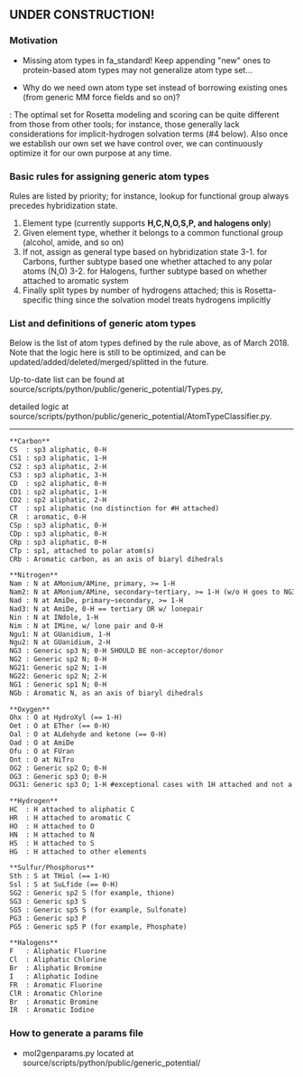 ## UNDER CONSTRUCTION!

### Motivation
* Missing atom types in fa_standard! Keep appending "new" ones to protein-based atom types may not generalize atom type set...

* Why do we need own atom type set instead of borrowing existing ones (from generic MM force fields and so on)?

: The optimal set for Rosetta modeling and scoring can be quite different from those from other tools; for instance, those generally lack considerations for implicit-hydrogen solvation terms (#4 below). Also once we establish our own set we have control over, we can continuously optimize it for our own purpose at any time.

### Basic rules for assigning generic atom types
Rules are listed by priority; for instance, lookup for functional group always precedes hybridization state. 

1. Element type (currently supports **H,C,N,O,S,P, and halogens only**)
2. Given element type, whether it belongs to a common functional group (alcohol, amide, and so on)
3. If not, assign as general type based on hybridization state
3-1. for Carbons, further subtype based one whether attached to any polar atoms (N,O)
3-2. for Halogens, further subtype based on whether attached to aromatic system
4. Finally split types by number of hydrogens attached; this is Rosetta-specific thing since the solvation model treats hydrogens implicitly

### List and definitions of generic atom types
Below is the list of atom types defined by the rule above, as of March 2018. Note that the logic here is still to be optimized, and can be updated/added/deleted/merged/splitted in the future.

Up-to-date list can be found at source/scripts/python/public/generic_potential/Types.py,

detailed logic at source/scripts/python/public/generic_potential/AtomTypeClassifier.py.

-------------------------------------

```html
**Carbon**
CS  : sp3 aliphatic, 0-H
CS1 : sp3 aliphatic, 1-H
CS2 : sp3 aliphatic, 2-H
CS3 : sp3 aliphatic, 3-H
CD  : sp2 aliphatic, 0-H
CD1 : sp2 aliphatic, 1-H
CD2 : sp2 aliphatic, 2-H
CT  : sp1 aliphatic (no distinction for #H attached)
CR  : aromatic, 0-H
CSp : sp3 aliphatic, 0-H
CDp : sp3 aliphatic, 0-H
CRp : sp3 aliphatic, 0-H
CTp : sp1, attached to polar atom(s)
CRb : Aromatic carbon, as an axis of biaryl dihedrals

**Nitrogen**
Nam : N at AMonium/AMine, primary, >= 1-H
Nam2: N at AMonium/AMine, secondary~tertiary, >= 1-H (w/o H goes to NG3)
Nad : N at AmiDe, primary~secondary, >= 1-H
Nad3: N at AmiDe, 0-H == tertiary OR w/ lonepair
Nin : N at INdole, 1-H
Nim : N at IMine, w/ lone pair and 0-H
Ngu1: N at GUanidium, 1-H
Ngu2: N at GUanidium, 2-H
NG3 : Generic sp3 N; 0-H SHOULD BE non-acceptor/donor
NG2 : Generic sp2 N; 0-H
NG21: Generic sp2 N; 1-H
NG22: Generic sp2 N; 2-H
NG1 : Generic sp1 N; 0-H
NGb : Aromatic N, as an axis of biaryl dihedrals

**Oxygen**
Ohx : O at HydroXyl (== 1-H)
Oet : O at ETher (== 0-H)
Oal : O at ALdehyde and ketone (== 0-H)
Oad : O at AmiDe
Ofu : O at FUran
Ont : O at NiTro
OG2 : Generic sp2 O; 0-H
OG3 : Generic sp3 O; 0-H
OG31: Generic sp3 O; 1-H #exceptional cases with 1H attached and not a hydroxyl

**Hydrogen**
HC  : H attached to aliphatic C
HR  : H attached to aromatic C
HO  : H attached to O
HN  : H attached to N
HS  : H attached to S
HG  : H attached to other elements

**Sulfur/Phosphorus**
Sth : S at THiol (== 1-H)
Ssl : S at SuLfide (== 0-H)
SG2 : Generic sp2 S (for example, thione)
SG3 : Generic sp3 S 
SG5 : Generic sp5 S (for example, Sulfonate)
PG3 : Generic sp3 P
PG5 : Generic sp5 P (for example, Phosphate)

**Halogens**
F   : Aliphatic Fluorine
Cl  : Aliphatic Chlorine
Br  : Aliphatic Bromine
I   : Aliphatic Iodine
FR  : Aromatic Fluorine
ClR : Aromatic Chlorine
Br  : Aromatic Bromine
IR  : Aromatic Iodine

```

### How to generate a params file
* mol2genparams.py
located at source/scripts/python/public/generic_potential/